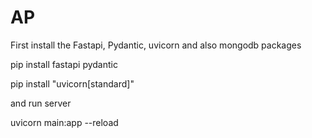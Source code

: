 # AP

First install the Fastapi, Pydantic, uvicorn and also mongodb packages

pip install fastapi pydantic

pip install "uvicorn[standard]"

and run server 

uvicorn main:app --reload
